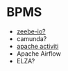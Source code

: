# BPMS

- [zeebe-io?](https://blog.bernd-ruecker.com/how-we-built-a-highly-scalable-distributed-state-machine-f2595e3c0422) 
- camunda?
- [apache activiti](https://habr.com/ru/companies/otus/articles/671360/)
- Apache Airflow
- ELZA?